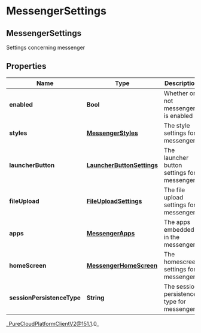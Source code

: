 # MessengerSettings

## MessengerSettings
Settings concerning messenger

## Properties

|Name | Type | Description | Notes|
|------------ | ------------- | ------------- | -------------|
| **enabled** | **Bool** | Whether or not messenger is enabled | [optional] |
| **styles** | [**MessengerStyles**](MessengerStyles) | The style settings for messenger | [optional] |
| **launcherButton** | [**LauncherButtonSettings**](LauncherButtonSettings) | The launcher button settings for messenger | [optional] |
| **fileUpload** | [**FileUploadSettings**](FileUploadSettings) | The file upload settings for messenger | [optional] |
| **apps** | [**MessengerApps**](MessengerApps) | The apps embedded in the messenger | [optional] |
| **homeScreen** | [**MessengerHomeScreen**](MessengerHomeScreen) | The homescreen settings for messenger | [optional] |
| **sessionPersistenceType** | **String** | The session persistence type for messenger | [optional] |



_PureCloudPlatformClientV2@151.1.0_
